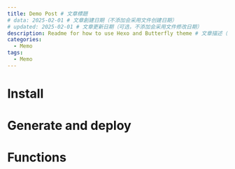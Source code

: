 ```yaml
---
title: Demo Post # 文章標題
# data: 2025-02-01 # 文章創建日期（不添加会采用文件创建日期）
# updated: 2025-02-01 # 文章更新日期（可选，不添加会采用文件修改日期）
description: Readme for how to use Hexo and Butterfly theme # 文章描述（可选）
categories:
  - Memo
tags:
  - Memo
---
```


# Install




# Generate and deploy



# Functions

